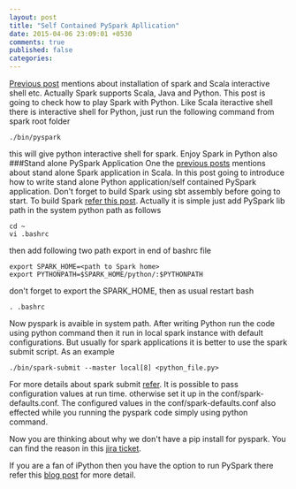 ```yaml
---
layout: post
title: "Self Contained PySpark Apllication"
date: 2015-04-06 23:09:01 +0530
comments: true
published: false
categories: 
---
```

[Previous post](/blog/2014/10/31/install-apache-spark-on-ubuntu-14-dot-04/) mentions about installation of spark and Scala interactive shell etc. Actually Spark supports Scala, Java and Python. This post is going to check how to play Spark with Python. Like Scala iteractive shell there is interactive shell for Python, just run the following command from spark root folder 
```
./bin/pyspark
```  
this will give python interactive shell for spark. Enjoy Spark in Python also
###Stand alone PySpark Application 
One the [previous posts](/blog/2014/04/01/a-standalone-spark-application-in-scala/) mentions about stand alone Spark application in Scala. In this post going to introduce how to write stand alone Python application/self contained PySpark application. Don't forget to build Spark using sbt assembly before going to start. To build Spark [refer this post](/blog/2014/10/31/install-apache-spark-on-ubuntu-14-dot-04/). 
Actually it is simple just add PySpark lib path in the system python path as follows
```
cd ~
vi .bashrc
```
then add following two path export in end of bashrc file 
```
export SPARK_HOME=<path to Spark home>
export PYTHONPATH=$SPARK_HOME/python/:$PYTHONPATH
```
don't forget to export the SPARK_HOME, then as usual restart bash
```
. .bashrc
```
Now pyspark is avaible in system path. After writing Python run the code using python command then it run in local spark instance with default configurations. But usually for spark applications it is better to use the spark submit script. As an example 
```
./bin/spark-submit --master local[8] <python_file.py>
``` 
For more details about spark submit [refer](https://spark.apache.org/docs/latest/configuration.html). It is possible to pass configuration values at run time. otherwise set it up in the conf/spark-defaults.conf. The configured values in the conf/spark-defaults.conf also effected while you running the pyspark code simply using python command.  

Now you are thinking about why we don't have a pip install for pyspark. You can find the reason in this [jira ticket](https://issues.apache.org/jira/browse/SPARK-1267).   

If you are a fan of iPython then you have the option to run PySpark there refer this [blog post](http://blog.cloudera.com/blog/2014/08/how-to-use-ipython-notebook-with-apache-spark/) for more detail.    
